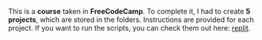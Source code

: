 This is a **course** taken in **FreeCodeCamp**. To complete it, I had to create **5 projects**, which are stored in the folders. Instructions are provided for each project.
If you want to run the scripts, you can check them out here: [replit](https://replit.com/@LautaroOchotore).
